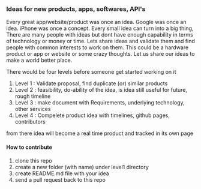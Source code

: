 ### Ideas for new products, apps, softwares, API's

Every great app/website/product was once an idea. Google was once an idea. iPhone was once a concept. Every small idea can turn into a big thing, There are many people with ideas but dont have enough capability in terms of technology or money or time. Lets share ideas and validate them and find people with common interests to work on them. This could be a hardware product or app or website or some crazy thoughts. Let us share our ideas to make a world better place.

There would be four levels before someone get started working on it

1. Level 1 : Validate proposal, find duplicate (or) similar products
2. Level 2 : feasibility, do-ability of the idea, is idea still useful for future, rough timeline
3. Level 3 : make document with Requirements, underlying technology, other services
4. Level 4 : Compelete product idea with timelines, github pages, contributors

from there idea will become a real time product and tracked in its own page

#### How to contribute

1. clone this repo
2. create a new folder (with name) under level1 directory
3. create README.md file with your idea
4. send a pull request back to this repo
